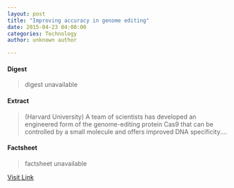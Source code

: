 ```yaml
---
layout: post
title: "Improving accuracy in genome editing"
date: 2015-04-23 04:00:00
categories: Technology
author: unknown author

---
```



#### Digest
>digest unavailable

#### Extract
>(Harvard University) A team of scientists has developed an engineered form of the genome-editing protein Cas9 that can be controlled by a small molecule and offers improved DNA specificity....

#### Factsheet
>factsheet unavailable

[Visit Link](http://www.eurekalert.org/pub_releases/2015-04/hu-iai042315.php)


